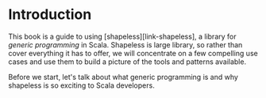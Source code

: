 # Introduction

This book is a guide to using [shapeless][link-shapeless],
a library for *generic programming* in Scala.
Shapeless is large library,
so rather than cover everything it has to offer,
we will concentrate on a few compelling use cases
and use them to build a picture of the tools and patterns available.

Before we start, let's talk about what generic programming is
and why shapeless is so exciting to Scala developers.
